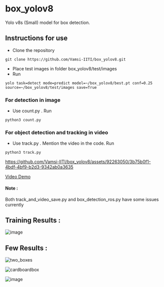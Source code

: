 # box_yolov8
Yolo v8s (Small) model for box detection.

## Instructions for use
* Clone the repository
```
git clone https://github.com/Vamsi-IITI/box_yolov8.git
```
* Place test images in folder box_yolov8/test/images
* Run
```
yolo task=detect mode=predict model=~/box_yolov8/best.pt conf=0.25 source=~/box_yolov8/test/images save=True
```

### For detection in image
* Use count.py . Run
```
python3 count.py
```
### For object detection and tracking in video
* Use track.py . Mention the video in the code. Run
```
python3 track.py
```
https://github.com/Vamsi-IITI/box_yolov8/assets/92263050/3b75b0f1-4bdf-4bf9-b2d3-9342ab0a3635

[Video Demo](https://drive.google.com/file/d/1Fjsb6AEO1Riwbcl14Lf_UojTIClW0W91/view)

#### Note :
Both track_and_video_save.py and box_detection_ros.py have some issues currently

## Training Results :
![image](https://github.com/Vamsi-IITI/box_yolov8/assets/92263050/4001ba25-375d-49b9-b22a-c561426cfe41)


## Few Results : 

![two_boxes](https://github.com/Vamsi-IITI/box_yolov8/assets/92263050/17a33ebf-0835-45b2-ad3f-c3faf82b9e24)

![cardboardbox](https://github.com/Vamsi-IITI/box_yolov8/assets/92263050/7246bf23-5832-435e-b12a-42d18d06e0c2)

![image](https://github.com/Vamsi-IITI/box_yolov8/assets/92263050/59bd90fd-46cb-4a13-b668-376222959f87)

